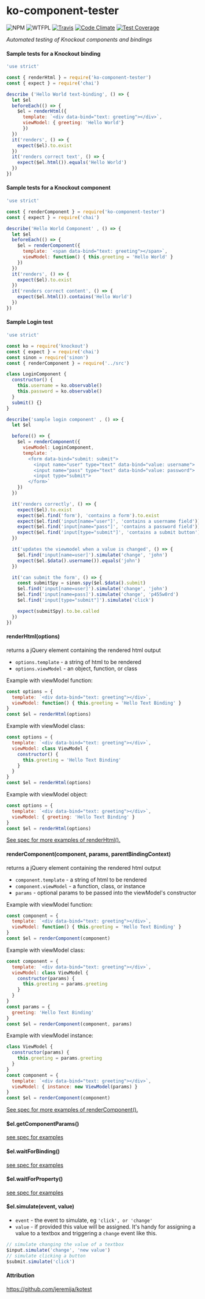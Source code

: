 # ko-component-tester

![NPM](https://img.shields.io/npm/v/ko-component-tester.svg)
![WTFPL](https://img.shields.io/npm/l/ko-component-tester.svg)
[![Travis](https://img.shields.io/travis/Profiscience/ko-component-tester.svg)](https://travis-ci.org/Profiscience/ko-component-tester)
[![Code Climate](https://codeclimate.com/repos/5722f79905ce330069002b3d/badges/b563b20b9953f6cddedc/gpa.svg)](https://codeclimate.com/repos/5722f79905ce330069002b3d/feed)
[![Test Coverage](https://codeclimate.com/repos/5722f79905ce330069002b3d/badges/b563b20b9953f6cddedc/coverage.svg)](https://codeclimate.com/repos/5722f79905ce330069002b3d/coverage)

_Automated testing of Knockout components and bindings_

#### Sample tests for a Knockout binding

```javascript
'use strict'

const { renderHtml } = require('ko-component-tester')
const { expect } = require('chai')

describe ('Hello World text-binding', () => {
  let $el
  beforeEach(() => {
    $el = renderHtml({
      template: `<div data-bind="text: greeting"></div>`,
      viewModel: { greeting: 'Hello World'}
      })
  })
  it('renders', () => {
    expect($el).to.exist
  })
  it('renders correct text', () => {
    expect($el.html()).equals('Hello World')
  })
})
```

#### Sample tests for a Knockout component

```javascript
'use strict'

const { renderComponent } = require('ko-component-tester')
const { expect } = require('chai')

describe('Hello World Component' , () => {
  let $el
  beforeEach(() => {
    $el = renderComponent({
      template: `<span data-bind="text: greeting"></span>`,
      viewModel: function() { this.greeting = 'Hello World' }
    })
  })
  it('renders', () => {
    expect($el).to.exist
  })
  it('renders correct content', () => {
    expect($el.html()).contains('Hello World')
  })
})
```

#### Sample Login test

```javascript
'use strict'

const ko = require('knockout')
const { expect } = require('chai')
const sinon = require('sinon')
const { renderComponent } = require('../src')

class LoginComponent {
  constructor() {
    this.username = ko.observable()
    this.password = ko.observable()
  }
  submit() {}
}

describe('sample login component' , () => {
  let $el

  before(() => {
    $el = renderComponent({
      viewModel: LoginComponent,
      template: `
        <form data-bind="submit: submit">
          <input name="user" type="text" data-bind="value: username">
          <input name="pass" type="text" data-bind="value: password">
          <input type="submit">
        </form>`
    })
  })

  it('renders correctly', () => {
    expect($el).to.exist
    expect($el.find('form'), 'contains a form').to.exist
    expect($el.find('input[name="user"]', 'contains a username field')).to.exist
    expect($el.find('input[name="pass"]', 'contains a password field')).to.exist
    expect($el.find('input[type="submit"]', 'contains a submit button')).to.exist
  })

  it('updates the viewmodel when a value is changed', () => {
    $el.find('input[name=user]').simulate('change', 'john')
    expect($el.$data().username()).equals('john')
  })

  it('can submit the form', () => {
    const submitSpy = sinon.spy($el.$data().submit)
    $el.find('input[name=user]').simulate('change', 'john')
    $el.find('input[name=pass]').simulate('change', 'p455w0rd')
    $el.find('input[type="submit"]').simulate('click')

    expect(submitSpy).to.be.called
  })
})

```

#### renderHtml(options)

returns a jQuery element containing the rendered html output

- `options.template` - a string of html to be rendered
- `options.viewModel` - an object, function, or class

Example with viewModel function:

```javascript
const options = {
  template: `<div data-bind="text: greeting"></div>`,
  viewModel: function() { this.greeting = 'Hello Text Binding' }
}
const $el = renderHtml(options)
```

Example with viewModel class:

```javascript
const options = {
  template: `<div data-bind="text: greeting"></div>`,
  viewModel: class ViewModel {
    constructor() {
      this.greeting = 'Hello Text Binding'
    }
  }
}
const $el = renderHtml(options)
```

Example with viewModel object:

```javascript
const options = {
  template: `<div data-bind="text: greeting"></div>`,
  viewModel: { greeting: 'Hello Text Binding' }
}
const $el = renderHtml(options)
```
[See spec for more examples of renderHtml().](test/renderHtml.spec.js)


#### renderComponent(component, params, parentBindingContext)

returns a jQuery element containing the rendered html output

- `component.template` - a string of html to be rendered
- `component.viewModel` - a function, class, or instance
- `params` - optional params to be passed into the viewModel's constructor

Example with viewModel function:

```javascript
const component = {
  template: `<div data-bind="text: greeting"></div>`,
  viewModel: function() { this.greeting = 'Hello Text Binding' }
}
const $el = renderComponent(component)
```

Example with viewModel class:

```javascript
const component = {
  template: `<div data-bind="text: greeting"></div>`,
  viewModel: class ViewModel {
    constructor(params) {
      this.greeting = params.greeting
    }
  }
}
const params = {
  greeting: 'Hello Text Binding'
}
const $el = renderComponent(component, params)
```

Example with viewModel instance:

```javascript
class ViewModel {
  constructor(params) {
    this.greeting = params.greeting
  }
}
const component = {
  template: `<div data-bind="text: greeting"></div>`,
  viewModel: { instance: new ViewModel(params) }
}
const $el = renderComponent(component)
```

[See spec for more examples of renderComponent().](test/renderComponent.spec.js)

#### $el.getComponentParams()

[see spec for examples](test/getComponentParams.spec.js)

#### $el.waitForBinding()

[see spec for examples](test/waitForBinding.spec.js)

#### $el.waitForProperty()

[see spec for examples](test/waitForProperty.spec.js)

#### $el.simulate(event, value)

- `event` - the event to simulate, eg `'click', or 'change'`
- `value` - if provided this value will be assigned.  It's handy for assigning a value to a textbox and triggering a `change` event like this.

```javascript
// simulate changing the value of a textbox
$input.simulate('change', 'new value')
// simulate clicking a button
$submit.simulate('click')
```

#### Attribution

https://github.com/jeremija/kotest
